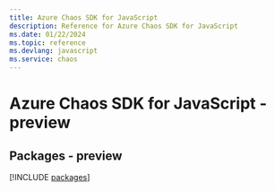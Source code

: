 ```yaml
---
title: Azure Chaos SDK for JavaScript
description: Reference for Azure Chaos SDK for JavaScript
ms.date: 01/22/2024
ms.topic: reference
ms.devlang: javascript
ms.service: chaos
---
```

# Azure Chaos SDK for JavaScript - preview
## Packages - preview
[!INCLUDE [packages](chaos-index.md)]